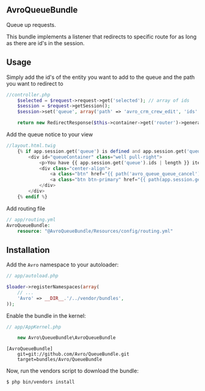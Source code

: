 AvroQueueBundle
-----------------
Queue up requests.

This bundle implements a listener that redirects to specific route for as 
long as there are id's in the session.

Usage
-----
Simply add the id's of the entity you want to add to the queue and the 
path you want to redirect to

``` php
//controller.php
    $selected = $request->request->get('selected'); // array of ids
    $session = $request->getSession();
    $session->set('queue', array('path' => 'avro_crm_crew_edit', 'ids' => $selected));

    return new RedirectResponse($this->container->get('router')->generate('avro_crm_crew_edit', {'id': reset($selected) }));
```

Add the queue notice to your view

``` php
//layout.html.twig
    {% if app.session.get('queue') is defined and app.session.get('queue').ids | length > 0 %}
        <div id="queueContainer" class="well pull-right">
            <p>You have {{ app.session.get('queue').ids | length }} item{% if app.session.get('queue').ids | length > 1 %}s{% endif %} in queue.</p>
            <div class="center-align">
                <a class="btn" href="{{ path('avro_queue_queue_cancel') }}">Cancel<a>
                <a class="btn btn-primary" href="{{ path(app.session.get('queue').route, {'id': app.session.get('queue').ids | reset}) }}">Next</a>
            </div>
        </div>
    {% endif %}
```

Add routing file
``` php
// app/routing.yml
AvroQueueBundle:
    resource: "@AvroQueueBundle/Resources/config/routing.yml"
```

Installation
------------

Add the `Avro` namespace to your autoloader:

``` php
// app/autoload.php

$loader->registerNamespaces(array(
    // ...
    'Avro' => __DIR__.'/../vendor/bundles',
));
```

Enable the bundle in the kernel:

``` php
// app/AppKernel.php

    new Avro\QueueBundle\AvroQueueBundle
```

```
[AvroQueueBundle]
    git=git://github.com/Avro/QueueBundle.git
    target=bundles/Avro/QueueBundle
```

Now, run the vendors script to download the bundle:

``` bash
$ php bin/vendors install
```

